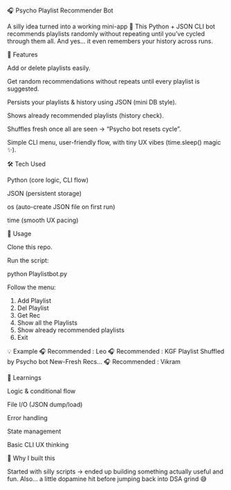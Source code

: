 🎧 Psycho Playlist Recommender Bot

A silly idea turned into a working mini-app 👀
This Python + JSON CLI bot recommends playlists randomly without repeating until you’ve cycled through them all. And yes… it even remembers your history across runs.

🚀 Features

Add or delete playlists easily.

Get random recommendations without repeats until every playlist is suggested.

Persists your playlists & history using JSON (mini DB style).

Shows already recommended playlists (history check).

Shuffles fresh once all are seen → “Psycho bot resets cycle”.

Simple CLI menu, user-friendly flow, with tiny UX vibes (time.sleep() magic ✨).

🛠️ Tech Used

Python (core logic, CLI flow)

JSON (persistent storage)

os (auto-create JSON file on first run)

time (smooth UX pacing)

📖 Usage

Clone this repo.

Run the script:

python Playlistbot.py


Follow the menu:

1. Add Playlist
2. Del Playlist
3. Get Rec
4. Show all the Playlists
5. Show already recommended playlists
6. Exit

💡 Example
🎧 Recommended : Leo
🎧 Recommended : KGF
Playlist Shuffled by Psycho bot New-Fresh Recs...
🎧 Recommended : Vikram

🎯 Learnings

Logic & conditional flow

File I/O (JSON dump/load)

Error handling

State management

Basic CLI UX thinking

🤡 Why I built this

Started with silly scripts → ended up building something actually useful and fun.
Also… a little dopamine hit before jumping back into DSA grind 😅

